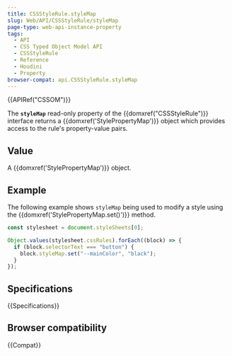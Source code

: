 ```yaml
---
title: CSSStyleRule.styleMap
slug: Web/API/CSSStyleRule/styleMap
page-type: web-api-instance-property
tags:
  - API
  - CSS Typed Object Model API
  - CSSStyleRule
  - Reference
  - Houdini
  - Property
browser-compat: api.CSSStyleRule.styleMap
---
```


{{APIRef("CSSOM")}}

The **`styleMap`** read-only property of the
{{domxref("CSSStyleRule")}} interface returns a {{domxref('StylePropertyMap')}} object
which provides access to the rule's property-value pairs.

## Value

A {{domxref('StylePropertyMap')}} object.

## Example

The following example shows `styleMap` being used to modify a style using
the {{domxref('StylePropertyMap.set()')}} method.

```js
const stylesheet = document.styleSheets[0];

Object.values(stylesheet.cssRules).forEach((block) => {
  if (block.selectorText === "button") {
    block.styleMap.set("--mainColor", "black");
  }
});
```

## Specifications

{{Specifications}}

## Browser compatibility

{{Compat}}
